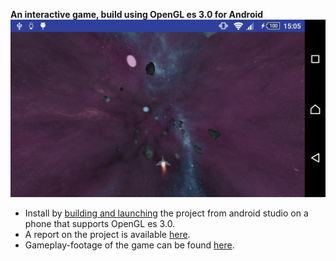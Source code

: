 **An interactive game, build using OpenGL es 3.0 for Android**
![Screenshot](header.jpg)
* Install by [building and launching](https://developer.android.com/studio/run/index.html) the project from android studio on a phone that supports OpenGL es 3.0.
* A report on the project is available [here](interactive-graphics-application.pdf ).
* Gameplay-footage of the game can be found [here](gameplay.avi ).
